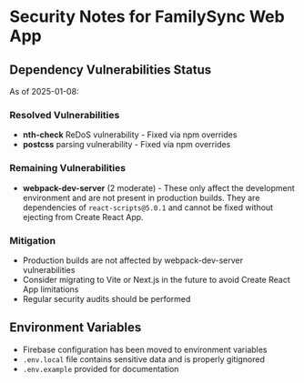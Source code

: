 # Security Notes for FamilySync Web App

## Dependency Vulnerabilities Status

As of 2025-01-08:

### Resolved Vulnerabilities
- **nth-check** ReDoS vulnerability - Fixed via npm overrides
- **postcss** parsing vulnerability - Fixed via npm overrides

### Remaining Vulnerabilities
- **webpack-dev-server** (2 moderate) - These only affect the development environment and are not present in production builds. They are dependencies of `react-scripts@5.0.1` and cannot be fixed without ejecting from Create React App.

### Mitigation
- Production builds are not affected by webpack-dev-server vulnerabilities
- Consider migrating to Vite or Next.js in the future to avoid Create React App limitations
- Regular security audits should be performed

## Environment Variables
- Firebase configuration has been moved to environment variables
- `.env.local` file contains sensitive data and is properly gitignored
- `.env.example` provided for documentation